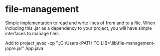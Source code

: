 # file-management

Simple implementation to read and write lines of from and to a file. When including this .jar as a dependency to your project, you will have simple interfaces to manage files.

Add to project
javac -cp ".;C:\Users\<PATH TO LIB>\lib\file-management-jopre.jar" App.java
